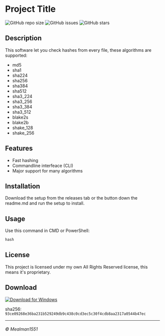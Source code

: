 # Project Title

![GitHub repo size](https://img.shields.io/github/repo-size/Mealman1551/Hash-Calk)
![GitHub issues](https://img.shields.io/github/issues/Mealman1551/Hash-Calk)
![GitHub stars](https://img.shields.io/github/stars/Mealman1551/Hash-Calk?style=social)
<!-- ![GitHub license](https://img.shields.io/github/license/Mealman1551/Hash-Calk) -->

## Description
This software let you check hashes from every file, these algorithms are supported:
- md5
- sha1
- sha224
- sha256
- sha384
- sha512
- sha3_224
- sha3_256
- sha3_384
- sha3_512
- blake2s
- blake2b
- shake_128
- shake_256

## Features
- Fast hashing
- Commandline interfeace (CLI)
- Major support for many algorithms

## Installation
Download the setup from the releases tab or the button down the readme.md and run the setup to install.

## Usage
Use this command in CMD or PowerShell:
```powershell
hash
```

## License
This project is licensed under my own All Rights Reserved license, this means it's proprietary.

## Download
[![Download for Windows](https://img.shields.io/badge/Download%20for-Windows-0078D6?style=for-the-badge&logo=windows)](https://github.com/Mealman1551/Hash-Calk/releases/latest)

sha256: `93ce09268e36ba231b529249db9c438c0cd3ec5c30f4cdb8aa2317a0544b47ec`

---
###### &copy; Mealman1551

